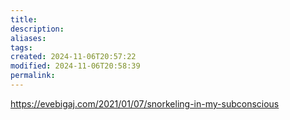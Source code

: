 ```yaml
---
title: 
description: 
aliases: 
tags: 
created: 2024-11-06T20:57:22
modified: 2024-11-06T20:58:39
permalink: 
---
```


https://evebigaj.com/2021/01/07/snorkeling-in-my-subconscious
